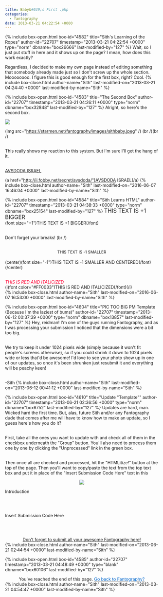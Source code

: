 ```yaml
---
title: Baby&#039;s First .php
categories:
  - fantography
date: 2013-03-21 04:22:54 +0000
---
```

{% include box-open.html box-id="4582" title="Sith's Learning of the Ropes" author-id="22707" timestamp="2013-03-21 04:22:54 +0000" type="norm" dbname="box26666" last-modified-by="127" %}
Wait, so I just put stuff in here and it shows up on the page? I mean, how does this work exactly?

Regardless, I decided to make my own page instead of editing something that somebody already made just so I don't screw up the whole section. Moooooooo. I figure this is good enough for the first box, right? Cool.
{% include box-close.html author-name="Sith" last-modified-on="2013-03-21 04:24:40 +0000" last-modified-by-name="Sith" %}

{% include box-open.html box-id="4583" title="The Second Box" author-id="22707" timestamp="2013-03-21 04:26:11 +0000" type="norm" dbname="box32848" last-modified-by="127" %}
Alright, so here's the second box. <br />

<img src="https - //starmen.net/fantography/images/sithbaby.jpeg" /><br />

(img src="https://starmen.net/fantography/images/sithbaby.jpeg" /) (br /)(br /) <br /><br />

This really shows my reaction to this system. But I'm sure I'll get the hang of it.<br /><br />

<a href="http://ii.fobby.net/secret/avsdoda/">AVSDODA ISRAEL</a><br />

(a href="http://ii.fobby.net/secret/avsdoda/")AVSDODA ISRAEL(/a)
{% include box-close.html author-name="Sith" last-modified-on="2016-06-07 16:46:04 +0000" last-modified-by-name="Sith" %}

{% include box-open.html box-id="4584" title="Sith Learns HTML" author-id="22707" timestamp="2013-03-21 04:38:33 +0000" type="norm" dbname="box25154" last-modified-by="127" %}
<font size="+1">THIS TEXT IS +1 BIGGER</font><br />
(font size="+1")THIS TEXT IS +1 BIGGER(/font)<br /><br />

Don't forget your breaks! (br /)<br /><br />

<center><font size="-1">THIS TEXT IS -1 SMALLER</font></center><br />
(center)(font size="-1")THIS TEXT IS -1 SMALLER AND CENTERED(/font)(/center)<br /><br />

<i><font color="#FF0033">THIS IS RED AND ITALICIZED</font></i><br />
(i)font color="#FF0033")THIS IS RED AND ITALICIZED(/font)(/i)<br />
{% include box-close.html author-name="Sith" last-modified-on="2016-06-07 16:53:00 +0000" last-modified-by-name="Sith" %}

{% include box-open.html box-id="4604" title="PIC TOO BIG PM Template (Because I'm the laziest of bums)" author-id="22707" timestamp="2013-06-12 00:37:39 +0000" type="norm" dbname="box13857" last-modified-by="127" %}
Hey, reidman! I'm one of the guys running Fantography, and as I was processing your submission I noticed that the dimensions were a bit too big. <br /><br />

We try to keep it under 1024 pixels wide (simply because it won't fit people's screens otherwise), so if you could shrink it down to 1024 pixels wide or less that'd be awesome! I'd love to see your photo show up in one of our updates, so once it's been shrunken just resubmit it and everything will be peachy keen! <br /><br />

-Sith 
{% include box-close.html author-name="Sith" last-modified-on="2013-06-12 00:41:12 +0000" last-modified-by-name="Sith" %}

{% include box-open.html box-id="4610" title="Update \"Template\"" author-id="22707" timestamp="2013-06-21 02:36:56 +0000" type="norm" dbname="box6752" last-modified-by="127" %}
Updates are hard, man. Wicked hard the first time. But, alas, future Sith and/or any Fantography dude that comes after me will have to know how to make an update, so I guess here's how you do it? <br /><br />

First, take all the ones you want to update with and check all of them in the checkbox underneath the "Group" button. You'll also need to process them one by one by clicking the "Unprocessed" link in the green box. <br /><br />

Then once all are checked and processed, hit the "HTMLitize!" button at the top of the page. Then you'll want to copy/paste the text from the top text box and put it in place of the "Insert Submission Code Here" text in this 

<center> <img src="http - //starmen.net/fantography/Banner/fantographybanner.png" /> </center>

Introduction

<br /><br />

Insert Submission Code Here 

<br /><br />
<center><a href="http://starmen.net/submit/" target="_blank">Don't forget to submit all your awesome Fantography here!</a></center>
{% include box-close.html author-name="Sith" last-modified-on="2013-06-21 02:44:54 +0000" last-modified-by-name="Sith" %}

{% include box-open.html box-id="4585" author-id="22707" timestamp="2013-03-21 04:48:49 +0000" type="blank" dbname="box60106" last-modified-by="127" %}
<center>You've reached the end of this page. <a href="http://starmen.net/fantography/index.php"><font color="#0066CC">Go back to Fantography?</font></a></center>
{% include box-close.html author-name="Sith" last-modified-on="2013-03-21 04:54:47 +0000" last-modified-by-name="Sith" %}
